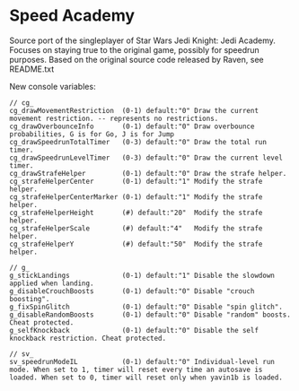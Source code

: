 Speed Academy
=============

Source port of the singleplayer of Star Wars Jedi Knight: Jedi Academy. Focuses on staying true to the original game, possibly for speedrun purposes. Based on the original source code released by Raven, see README.txt

New console variables:
```
// cg_
cg_drawMovementRestriction  (0-1) default:"0" Draw the current movement restriction. -- represents no restrictions.
cg_drawOverbounceInfo       (0-1) default:"0" Draw overbounce probabilities, G is for Go, J is for Jump
cg_drawSpeedrunTotalTimer   (0-3) default:"0" Draw the total run timer.
cg_drawSpeedrunLevelTimer   (0-3) default:"0" Draw the current level timer.
cg_drawStrafeHelper         (0-1) default:"0" Draw the strafe helper.
cg_strafeHelperCenter       (0-1) default:"1" Modify the strafe helper.
cg_strafeHelperCenterMarker (0-1) default:"1" Modify the strafe helper.
cg_strafeHelperHeight       (#) default:"20"  Modify the strafe helper.
cg_strafeHelperScale        (#) default:"4"   Modify the strafe helper.
cg_strafeHelperY            (#) default:"50"  Modify the strafe helper.

// g_
g_stickLandings             (0-1) default:"1" Disable the slowdown applied when landing.
g_disableCrouchBoosts       (0-1) default:"0" Disable "crouch boosting".
g_fixSpinGlitch             (0-1) default:"0" Disable "spin glitch".
g_disableRandomBoosts       (0-1) default:"0" Disable "random" boosts. Cheat protected.
g_selfKnockback             (0-1) default:"0" Disable the self knockback restriction. Cheat protected.

// sv_ 
sv_speedrunModeIL           (0-1) default:"0" Individual-level run mode. When set to 1, timer will reset every time an autosave is loaded. When set to 0, timer will reset only when yavin1b is loaded.
```
